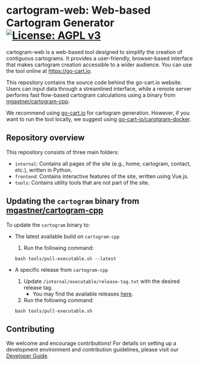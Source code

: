# cartogram-web: Web-based Cartogram Generator [![License: AGPL v3](https://img.shields.io/badge/License-AGPL%20v3-blue.svg)](https://www.gnu.org/licenses/agpl-3.0)

cartogram-web is a web-based tool designed to simplify the creation of contiguous cartograms. It provides a user-friendly, browser-based interface that makes cartogram creation accessible to a wider audience. You can use the tool online at https://go-cart.io.

This repository contains the source code behind the go-cart.io website. Users can input data through a streamlined interface, while a remote server performs fast flow-based cartogram calculations using a binary from [mgastner/cartogram-cpp](https://github.com/mgastner/cartogram-cpp).

We recommend using [go-cart.io](https://go-cart.io) for cartogram generation. However, if you want to run the tool locally, we suggest using [go-cart-io/carotgram-docker](https://github.com/go-cart-io/cartogram-docker).

## Repository overview

This repository consists of three main folders:

- `internal`: Contains all pages of the site (e.g., home, cartogram, contact, etc.), written in Python.
- `frontend`: Contains interactive features of the site, written using Vue.js.
- `tools`: Contains utility tools that are not part of the site.

## Updating the `cartogram` binary from [mgastner/cartogram-cpp](https://github.com/mgastner/cartogram-cpp)

To update the `cartogram` binary to:

- The latest available build on `cartogram-cpp`

  1. Run the following command:

  ```shell script
  bash tools/pull-executable.sh --latest
  ```

- A specific release from `cartogram-cpp`

  1. Update `/internal/executable/release-tag.txt` with the desired release tag.
     - You may find the available releases [here](https://github.com/mgastner/cartogram-cpp/releases).
  2. Run the following command:

  ```shell script
  bash tools/pull-executable.sh
  ```

## Contributing

We welcome and encourage contributions! For details on setting up a development environment and contribution guidelines, please visit our [Developer Guide](https://guides.go-cart.io/#/developers).
